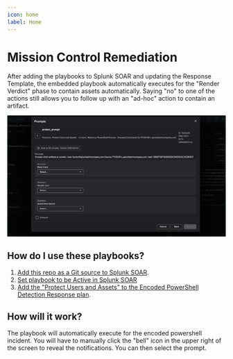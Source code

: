 ```yaml
---
icon: home
label: Home
---
```


# Mission Control Remediation

After adding the playbooks to Splunk SOAR and updating the Response Template, the embedded playbook automatically executes for the "Render Verdict" phase to contain assets automatically. Saying "no" to one of the actions still allows you to follow up with an "ad-hoc" action to contain an artifact.

![MC Contain](assets/mc_prompt.png)

## How do I use these playbooks?

1. [Add this repo as a Git source to Splunk SOAR](start/index.md#add-this-repo-to-soar).
2. [Set playbook to be Active in Splunk SOAR](start/index.md#set-playbook-to-active)
3. [Add the "Protect Users and Assets" to the Encoded PowerShell Detection Response plan](start/index.md#add-playbook-to-response-plan-in-mission-control).

## How will it work?

The playbook will automatically execute for the encoded powershell incident. You will have to manually click the "bell" icon in the upper right of the screen to reveal the notifications. You can then select the prompt.
